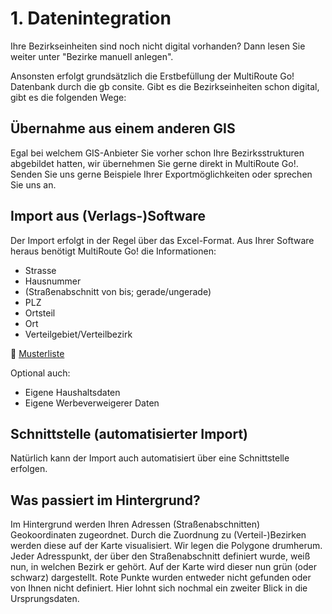 # **1. Datenintegration**

Ihre Bezirkseinheiten sind noch nicht digital vorhanden? Dann lesen Sie weiter unter "Bezirke manuell anlegen".

Ansonsten erfolgt grundsätzlich  die Erstbefüllung der MultiRoute Go! Datenbank durch die gb consite. Gibt es die Bezirkseinheiten schon digital, gibt es die folgenden Wege: 

## Übernahme aus einem anderen GIS

Egal bei welchem GIS-Anbieter Sie vorher schon Ihre Bezirksstrukturen abgebildet hatten, wir übernehmen Sie gerne direkt in MultiRoute Go!. Senden Sie uns gerne Beispiele Ihrer Exportmöglichkeiten oder sprechen Sie uns an.


## Import aus (Verlags-)Software

Der Import erfolgt in der Regel über das Excel-Format. Aus Ihrer Software heraus benötigt MultiRoute Go! die Informationen: 

   * Strasse
   * Hausnummer
   * (Straßenabschnitt von bis; gerade/ungerade)
   * PLZ
   * Ortsteil
   * Ort
   * Verteilgebiet/Verteilbezirk

💾 [Musterliste](assets/downloads/Import-Datenformat_MRGo.xlsx)

Optional auch: 

   * Eigene Haushaltsdaten
   * Eigene Werbeverweigerer Daten


## Schnittstelle (automatisierter Import)

Natürlich kann der Import auch automatisiert über eine Schnittstelle erfolgen.


## Was passiert im Hintergrund?

Im Hintergrund werden Ihren Adressen (Straßenabschnitten) Geokoordinaten zugeordnet. Durch die Zuordnung zu (Verteil-)Bezirken werden diese auf der Karte visualisiert. Wir legen die Polygone drumherum. Jeder Adresspunkt, der über den Straßenabschnitt definiert wurde, weiß nun, in welchen Bezirk er gehört. Auf der Karte wird dieser nun grün (oder schwarz) dargestellt. Rote Punkte wurden entweder nicht gefunden oder von Ihnen nicht definiert. Hier lohnt sich nochmal ein zweiter Blick in die Ursprungsdaten. 

